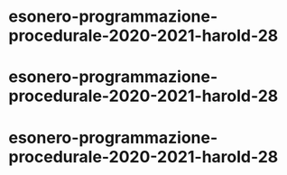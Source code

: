 # esonero-programmazione-procedurale-2020-2021-harold-28
# esonero-programmazione-procedurale-2020-2021-harold-28
# esonero-programmazione-procedurale-2020-2021-harold-28
